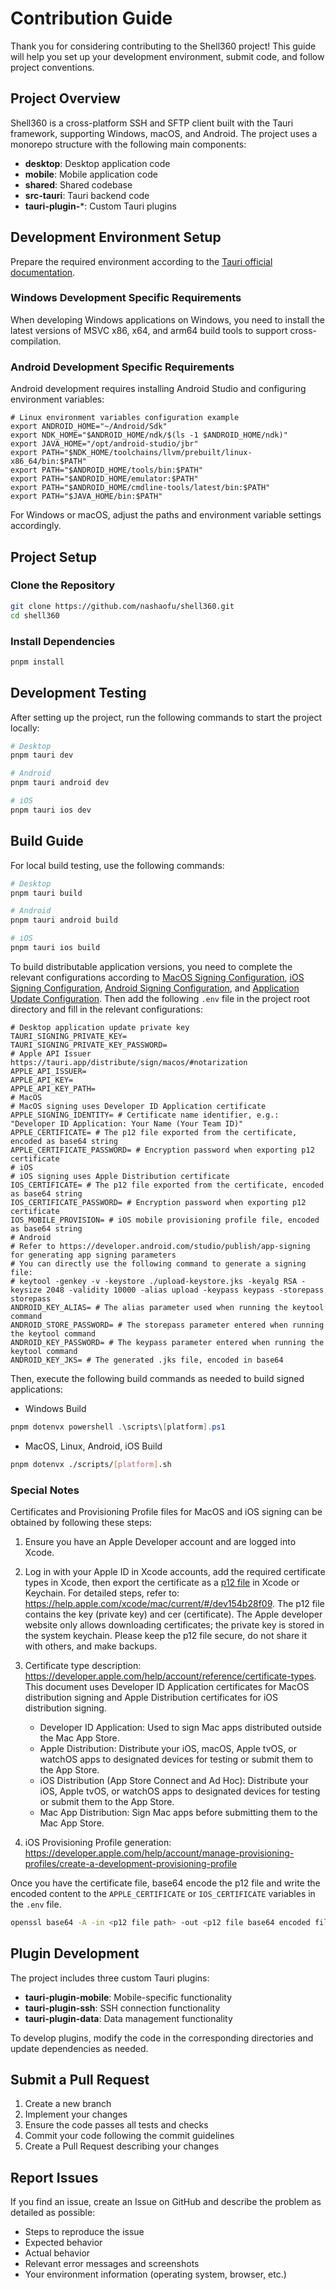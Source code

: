 # Contribution Guide

Thank you for considering contributing to the Shell360 project! This guide will help you set up your development environment, submit code, and follow project conventions.

## Project Overview

Shell360 is a cross-platform SSH and SFTP client built with the Tauri framework, supporting Windows, macOS, and Android. The project uses a monorepo structure with the following main components:

- **desktop**: Desktop application code
- **mobile**: Mobile application code
- **shared**: Shared codebase
- **src-tauri**: Tauri backend code
- **tauri-plugin-***: Custom Tauri plugins

## Development Environment Setup

Prepare the required environment according to the [Tauri official documentation](https://tauri.app/start/prerequisites/).

### Windows Development Specific Requirements

When developing Windows applications on Windows, you need to install the latest versions of MSVC x86, x64, and arm64 build tools to support cross-compilation.

### Android Development Specific Requirements

Android development requires installing Android Studio and configuring environment variables:

```shell
# Linux environment variables configuration example
export ANDROID_HOME="~/Android/Sdk"
export NDK_HOME="$ANDROID_HOME/ndk/$(ls -1 $ANDROID_HOME/ndk)"
export JAVA_HOME="/opt/android-studio/jbr"
export PATH="$NDK_HOME/toolchains/llvm/prebuilt/linux-x86_64/bin:$PATH"
export PATH="$ANDROID_HOME/tools/bin:$PATH"
export PATH="$ANDROID_HOME/emulator:$PATH"
export PATH="$ANDROID_HOME/cmdline-tools/latest/bin:$PATH"
export PATH="$JAVA_HOME/bin:$PATH"
```

For Windows or macOS, adjust the paths and environment variable settings accordingly.

## Project Setup

### Clone the Repository

```bash
git clone https://github.com/nashaofu/shell360.git
cd shell360
```

### Install Dependencies

```bash
pnpm install
```

## Development Testing

After setting up the project, run the following commands to start the project locally:

```bash
# Desktop
pnpm tauri dev

# Android
pnpm tauri android dev

# iOS
pnpm tauri ios dev
```

## Build Guide

For local build testing, use the following commands:

```bash
# Desktop
pnpm tauri build

# Android
pnpm tauri android build

# iOS
pnpm tauri ios build
```

To build distributable application versions, you need to complete the relevant configurations according to [MacOS Signing Configuration](https://tauri.app/distribute/sign/macos/), [iOS Signing Configuration](https://tauri.app/distribute/sign/ios/), [Android Signing Configuration](https://tauri.app/distribute/sign/android/), and [Application Update Configuration](https://tauri.app/plugin/updater/). Then add the following `.env` file in the project root directory and fill in the relevant configurations:

```shell
# Desktop application update private key
TAURI_SIGNING_PRIVATE_KEY=
TAURI_SIGNING_PRIVATE_KEY_PASSWORD=
# Apple API Issuer https://tauri.app/distribute/sign/macos/#notarization
APPLE_API_ISSUER=
APPLE_API_KEY=
APPLE_API_KEY_PATH=
# MacOS
# MacOS signing uses Developer ID Application certificate
APPLE_SIGNING_IDENTITY= # Certificate name identifier, e.g.: "Developer ID Application: Your Name (Your Team ID)"
APPLE_CERTIFICATE= # The p12 file exported from the certificate, encoded as base64 string
APPLE_CERTIFICATE_PASSWORD= # Encryption password when exporting p12 certificate
# iOS
# iOS signing uses Apple Distribution certificate
IOS_CERTIFICATE= # The p12 file exported from the certificate, encoded as base64 string
IOS_CERTIFICATE_PASSWORD= # Encryption password when exporting p12 certificate
IOS_MOBILE_PROVISION= # iOS mobile provisioning profile file, encoded as base64 string
# Android
# Refer to https://developer.android.com/studio/publish/app-signing for generating app signing parameters
# You can directly use the following command to generate a signing file:
# keytool -genkey -v -keystore ./upload-keystore.jks -keyalg RSA -keysize 2048 -validity 10000 -alias upload -keypass keypass -storepass storepass
ANDROID_KEY_ALIAS= # The alias parameter used when running the keytool command
ANDROID_STORE_PASSWORD= # The storepass parameter entered when running the keytool command
ANDROID_KEY_PASSWORD= # The keypass parameter entered when running the keytool command
ANDROID_KEY_JKS= # The generated .jks file, encoded in base64
```

Then, execute the following build commands as needed to build signed applications:

- Windows Build

```powershell
pnpm dotenvx powershell .\scripts\[platform].ps1
```

- MacOS, Linux, Android, iOS Build

```bash
pnpm dotenvx ./scripts/[platform].sh
```

### Special Notes

Certificates and Provisioning Profile files for MacOS and iOS signing can be obtained by following these steps:

1. Ensure you have an Apple Developer account and are logged into Xcode.
2. Log in with your Apple ID in Xcode accounts, add the required certificate types in Xcode, then export the certificate as a [p12 file](https://en.wikipedia.org/wiki/PKCS_12) in Xcode or Keychain. For detailed steps, refer to: https://help.apple.com/xcode/mac/current/#/dev154b28f09. The p12 file contains the key (private key) and cer (certificate). The Apple developer website only allows downloading certificates; the private key is stored in the system keychain. Please keep the p12 file secure, do not share it with others, and make backups.

3. Certificate type description: https://developer.apple.com/help/account/reference/certificate-types. This document uses Developer ID Application certificates for MacOS distribution signing and Apple Distribution certificates for iOS distribution signing.

   - Developer ID Application: Used to sign Mac apps distributed outside the Mac App Store.
   - Apple Distribution: Distribute your iOS, macOS, Apple tvOS, or watchOS apps to designated devices for testing or submit them to the App Store.
   - iOS Distribution (App Store Connect and Ad Hoc): Distribute your iOS, Apple tvOS, or watchOS apps to designated devices for testing or submit them to the App Store.
   - Mac App Distribution: Sign Mac apps before submitting them to the Mac App Store.

4. iOS Provisioning Profile generation: https://developer.apple.com/help/account/manage-provisioning-profiles/create-a-development-provisioning-profile

Once you have the certificate file, base64 encode the p12 file and write the encoded content to the `APPLE_CERTIFICATE` or `IOS_CERTIFICATE` variables in the `.env` file.

```bash
openssl base64 -A -in <p12 file path> -out <p12 file base64 encoded file path>
```

## Plugin Development

The project includes three custom Tauri plugins:

- **tauri-plugin-mobile**: Mobile-specific functionality
- **tauri-plugin-ssh**: SSH connection functionality
- **tauri-plugin-data**: Data management functionality

To develop plugins, modify the code in the corresponding directories and update dependencies as needed.

## Submit a Pull Request

1. Create a new branch
2. Implement your changes
3. Ensure the code passes all tests and checks
4. Commit your code following the commit guidelines
5. Create a Pull Request describing your changes

## Report Issues

If you find an issue, create an Issue on GitHub and describe the problem as detailed as possible:

- Steps to reproduce the issue
- Expected behavior
- Actual behavior
- Relevant error messages and screenshots
- Your environment information (operating system, browser, etc.)
